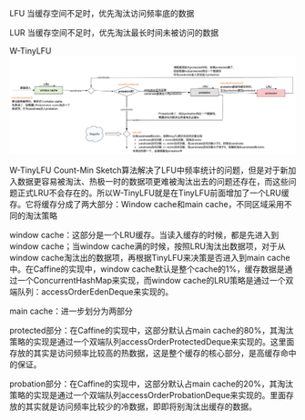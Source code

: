 LFU 当缓存空间不足时，优先淘汰访问频率底的数据

LUR 当缓存空间不足时，优先淘汰最长时间未被访问的数据

W-TinyLFU
![img_2.png](img_2.png)

W-TinyLFU
Count-Min
Sketch算法解决了LFU中频率统计的问题，但是对于新加入数据更容易被淘汰、热极一时的数据项更难被淘汰出去的问题还存在，而这些问题正式LRU不会存在的。所以W-TinyLFU就是在TinyLFU前面增加了一个LRU缓存。它将缓存分成了两大部分：Window
cache和main cache，不同区域采用不同的淘汰策略

window cache：这部分是一个LRU缓存。当读入缓存的时候，都是先进入到window cache；当window cache满的时候，按照LRU淘汰出数据项，对于从window
cache淘汰出的数据项，再根据TinyLFU来决策是否进入到main cache中。在Caffine的实现中，window
cache默认是整个cache的1%，缓存数据是通过一个ConcurrentHashMap来实现，而window
cache的LRU策略是通过一个双端队列：accessOrderEdenDeque来实现的。

main cache：进一步划分为两部分

protected部分：在Caffine的实现中，这部分默认占main
cache的80%，其淘汰策略的实现是通过一个双端队列accessOrderProtectedDeque来实现的。这里面存放的其实是访问频率比较高的热数据，这是整个缓存的核心部分，是高缓存命中的保证。

probation部分：在Caffine的实现中，这部分默认占main
cache的20%，其淘汰策略的实现是通过一个双端队列accessOrderProbationDeque来实现的。里面存放的其实就是访问频率比较少的冷数据，即即将别淘汰出缓存的数据。